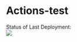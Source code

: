 # Actions-test
Status of Last Deployment:<br>
<img src="https://github.com/vvvegero97/Actions-test/workflows/My-GitHub-Actions-Basics/badge.svg?branch=main"><br>
